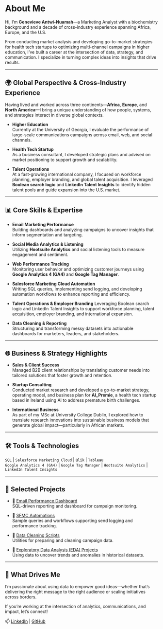 # About Me

Hi, I’m **Genevieve Antwi-Nuamah**—a Marketing Analyst with a biochemistry background and a decade of cross-industry experience spanning Africa, Europe, and the U.S.

From conducting market analysis and developing go-to-market strategies for health tech startups to optimizing multi-channel campaigns in higher education, I’ve built a career at the intersection of data, strategy, and communication. I specialize in turning complex ideas into insights that drive results.

---

## 🌍 Global Perspective & Cross-Industry Experience

Having lived and worked across three continents—**Africa**, **Europe**, and **North America**—I bring a unique understanding of how people, systems, and strategies interact in diverse global contexts.

- **Higher Education**  
  Currently at the University of Georgia, I evaluate the performance of large-scale communications campaigns across email, web, and social channels.  

- **Health Tech Startup**  
  As a business consultant, I developed strategic plans and advised on market positioning to support growth and scalability.  

- **Talent Operations**  
  At a fast-growing international company, I focused on workforce planning, employer branding, and global talent acquisition. I leveraged **Boolean search logic** and **LinkedIn Talent Insights** to identify hidden talent pools and guide expansion into the U.S. market.

---

## 📊 Core Skills & Expertise

- **Email Marketing Performance**  
  Building dashboards and analyzing campaigns to uncover insights that inform segmentation and targeting.

- **Social Media Analytics & Listening**  
  Utilizing **Hootsuite Analytics** and social listening tools to measure engagement and sentiment.

- **Web Performance Tracking**  
  Monitoring user behavior and optimizing customer journeys using **Google Analytics 4 (GA4)** and **Google Tag Manager**.

- **Salesforce Marketing Cloud Automation**  
  Writing SQL queries, implementing send logging, and developing automation workflows to enhance reporting and efficiency.

- **Talent Operations & Employer Branding**
  Leveraging Boolean search logic and LinkedIn Talent Insights to support workforce planning, talent acquisition, employer branding, and international expansion.

- **Data Cleaning & Reporting**  
  Structuring and transforming messy datasets into actionable dashboards for marketers, leaders, and stakeholders.

---

## 🌐 Business & Strategy Highlights

- **Sales & Client Success**  
  Managed B2B client relationships by translating customer needs into tailored solutions that foster growth and retention.

- **Startup Consulting**  
  Conducted market research and developed a go-to-market strategy, operating model, and business plan for **AI_Premie**, a health tech startup based in Ireland using AI to address premature birth challenges.

- **International Business**  
  As part of my MSc at University College Dublin, I explored how to translate research innovations into sustainable business models that generate global impact—particularly in African markets.

---

## 🛠️ Tools & Technologies

`SQL` | `Salesforce Marketing Cloud` | `Qlik` | `Tableau`  
`Google Analytics 4 (GA4)` | `Google Tag Manager` | `Hootsuite Analytics` | `LinkedIn Talent Insights`

---

## 🧪 Selected Projects

- 🔗 [Email Performance Dashboard](https://github.com/GenevieveAN/email-performance-dashboard)  
  SQL-driven reporting and dashboard for campaign monitoring.

- 🔗 [SFMC Automations](https://github.com/GenevieveAN/sfmc-automation-examples)  
  Sample queries and workflows supporting send logging and performance tracking.

- 🔗 [Data Cleaning Scripts](https://github.com/GenevieveAN/data-cleaning-scripts)  
  Utilities for preparing and cleaning campaign data.

- 🔗 [Exploratory Data Analysis (EDA) Projects](https://github.com/GenevieveAN?tab=repositories&q=EDA&type=&language=&sort=)  
  Using data to uncover trends and anomalies in historical datasets.

---

## 🎯 What Drives Me

I’m passionate about using data to empower good ideas—whether that’s delivering the right message to the right audience or scaling initiatives across borders.

If you’re working at the intersection of analytics, communications, and impact, let’s connect!

📫 [LinkedIn](https://www.linkedin.com/in/genevieveantwi-nuamah) | [GitHub](https://github.com/GenevieveAN)

